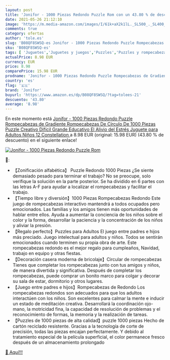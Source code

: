 ```yaml
---
layout: post
title: 'Jonifor - 1000 Piezas Redondo Puzzle Rom con un 43.80 % de descuento'
date: 2021-05-26 21:12:10
image: 'https://m.media-amazon.com/images/I/61k+aX2k1lL._SL500_._SL400_.jpg'
comments: true
category: ofertas
author: 'tole.es'
slug: 'B08QF8SWSQ-es Jonifor - 1000 Piezas Redondo Puzzle Rompecabezas de...'
sku: 'B08QF8SWSQ-es'
tags: [ 'Juguetes','Juguetes y juegos','Puzzles','Puzzles y rompecabezas','jonifor','puzzle','rompecabezas', ]
actualPrice: 8.98 EUR
currency: EUR
price: 8.98
comparePrice: 15.98 EUR
prodname: 'Jonifor - 1000 Piezas Redondo Puzzle Rompecabezas de Gradiente Rompecabezas De Círculo De 1000 Piezas Puzzle Creativo Difícil Grande Educativo El Alivio del Estrés Juguete para Adultos Niños 12 Constellation '
country: 'es'
flag: '🇪🇸'
brand: 'Jonifor'
buyurl: 'https://www.amazon.es/dp/B08QF8SWSQ/?tag=tolees-21'
descuento: '43.80'
average: '8.98'
---
```


En este momento está [Jonifor - 1000 Piezas Redondo Puzzle Rompecabezas de Gradiente Rompecabezas De Círculo De 1000 Piezas Puzzle Creativo Difícil Grande Educativo El Alivio del Estrés Juguete para Adultos Niños 12 Constellation ](https://www.amazon.es/dp/B08QF8SWSQ/?tag=tolees-21) a 8.98 EUR (original: 15.98 EUR) (43.80 %  de descuento) en el siguiente enlace!

[![Jonifor - 1000 Piezas Redondo Puzzle Rom](https://m.media-amazon.com/images/I/61k+aX2k1lL._SL500_._SL400_.jpg)](https://www.amazon.es/dp/B08QF8SWSQ/?tag=tolees-21)

🔎:

- 【Zonificación alfabética】 Puzzle Redondo 1000 Piezas ¿Se siente demasiado pesado para terminar el trabajo? No se preocupe, solo verifique la solución en la parte posterior. Se ha dividido en 6 partes con las letras A-F para ayudar a localizar el rompecabezas y facilitar el trabajo.
- 【Tiempo libre y diversión】1000 Piezas Rompecabezas Redondo Este juego de rompecabezas interactivo mantendrá a todos ocupados pero emocionados. Las familias y los amigos tienen más oportunidades de hablar entre ellos. Ayuda a aumentar la conciencia de los niños sobre el color y la forma, desarrollar la paciencia y la concentración de los niños y aliviar la presión.
- 【Regalo perfecto】Puzzles para Adultos El juego entre padres e hijos más preciado. Juego intelectual para adultos y niños. Todos se sentirán emocionados cuando terminen su propia obra de arte. Este rompecabezas redondo es el mejor regalo para cumpleaños, Navidad, trabajo en equipo y otras fiestas.
- 【Decoración casera moderna de bricolaje】Circular de rompecabezas Tienes que completar los rompecabezas junto con tus amigos y niños, de manera divertida y significativa. Después de completar los rompecabezas, puede comprar un bonito marco para colgar y decorar su sala de estar, dormitorio y otros lugares.
- 【Juego entre padres e hijos】Rompecabezas de Redondo Los rompecabezas redondos son adecuados para que los adultos interactúen con los niños. Son excelentes para calmar la mente e inducir un estado de meditación creativa. Desarrollará la coordinación ojo-mano, la motricidad fina, la capacidad de resolución de problemas y el reconocimiento de formas, la memoria y la realización de tareas.
- 【Puzzles de 1000 piezas de alta calidad】puzzle 1000 piezas Hecho de cartón reciclado resistente. Gracias a la tecnología de corte de precisión, todas las piezas encajan perfectamente. Y debido al tratamiento especial de la película superficial, el color permanece fresco después de un almacenamiento prolongado

[🛒 Aquí!!!](https://www.amazon.es/dp/B08QF8SWSQ/?tag=tolees-21)
